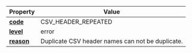 | Property | Value |
|----------|--------|
| [**code**](/en/latest/reference/schema/meta/defs/code) | CSV_HEADER_REPEATED |
| [**level**](/en/latest/reference/schema/meta/defs/level) | error |
| [**reason**](/en/latest/reference/schema/meta/defs/reason) | Duplicate CSV header names can not be duplicate. |